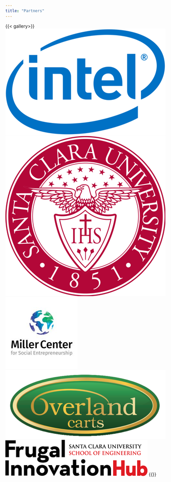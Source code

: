 ```yaml
---
title: "Partners"
---
```

{{< gallery>}}
![Intel](/img/partners/intel.png)
![Santa Clara University](/img/partners/scu.png)
![Miller Center for Social Entrepreneruship](/img/partners/miller.jpeg)
![Overland Carts](/img/partners/overland.png)
![Frugal Innovation Hub](/img/partners/frugal.png)
{{</gallery>}}